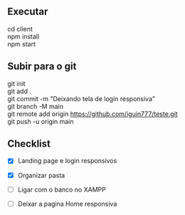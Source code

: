 ## Executar

cd client   
npm install    
npm start 

## Subir para o git
git init  
git add .  
git commit -m "Deixando tela de login responsiva"  
git branch -M main  
git remote add origin https://github.com/iguin777/teste.git  
git push -u origin main  

## Checklist 

- [x] Landing page e login responsivos
- [x] Organizar pasta
- [ ] Ligar com o banco no XAMPP
- [ ] Deixar a pagina Home responsiva

